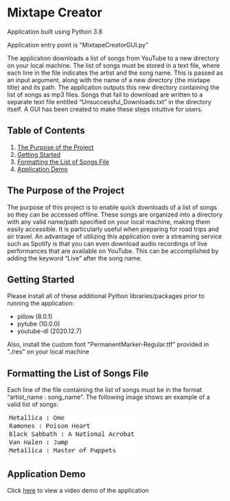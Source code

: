 # Mixtape Creator

Application built using Python 3.8

Application entry point is "MixtapeCreatorGUI.py"

The application downloads a list of songs from YouTube to a new directory on your local machine. The list of songs must be stored in a text file, where each line in the file indicates the artist and the song name. This is passed as an input argument, along with the name of a new directory (the mixtape title) and its path. The application outputs this new directory containing the list of songs as mp3 files. Songs that fail to download are written to a separate text file entitled “Unsuccessful_Downloads.txt” in the directory itself. A GUI has been created to make these steps intuitive for users.

## Table of Contents

1. [The Purpose of the Project](#the-purpose-of-the-project) 
2. [Getting Started](#getting-started)
3. [Formatting the List of Songs File](#formatting-the-list-of-songs-file)
4. [Application Demo](#application-demo)

## The Purpose of the Project

The purpose of this project is to enable quick downloads of a list of songs so they can be accessed offline. These songs are organized into a directory with any valid name/path specified on your local machine, making them easily accessible. It is particularly useful when preparing for road trips and air travel. An advantage of utilizing this application over a streaming service such as Spotify is that you can even download audio recordings of live performances that are available on YouTube. This can be accomplished by adding the keyword “Live” after the song name. 

## Getting Started

Please install all of these additional Python libraries/packages prior to running the application:

* pillow (8.0.1)
* pytube (10.0.0)
* youtube-dl (2020.12.7)

Also, install the custom font "PermanentMarker-Regular.ttf" provided in "./res" on your local machine

## Formatting the List of Songs File

Each line of the file containing the list of songs must be in the format “artist_name : song_name”. The following image shows an example of a valid list of songs:

<kbd>
  <img src="readme_images/valid_song_list_format.JPG"  width="300" >
</kbd>

## Application Demo

Click [here](https://youtu.be/1wDyZLZ7iII) to view a video demo of the application




